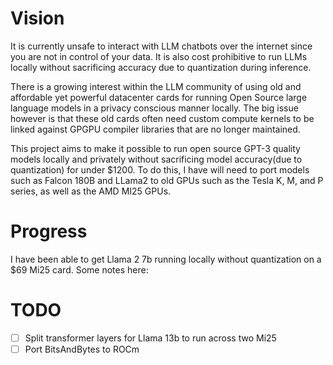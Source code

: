 # Vision
It is currently unsafe to interact with LLM chatbots over the internet since you are not in control of your data. It is also cost prohibitive to run LLMs locally without sacrificing accuracy due to quantization during inference.

There is a growing interest within the LLM community of using old and affordable yet powerful datacenter cards for running Open Source large language models in a privacy conscious manner locally. The big issue however is that these old cards often need custom compute kernels to be linked against GPGPU compiler libraries that are no longer maintained.

This project aims to make it possible to run open source GPT-3 quality models locally and privately without sacrificing model accuracy(due to quantization) for under $1200. To do this, I have will need to port models such as Falcon 180B and LLama2 to old GPUs such as the Tesla K, M, and P series, as well as the AMD MI25 GPUs.

# Progress
I have been able to get Llama 2 7b running locally without quantization on a $69 Mi25 card. Some notes here: 

# TODO
 - [ ] Split transformer layers for Llama 13b to run across two Mi25
 - [ ] Port BitsAndBytes to ROCm
